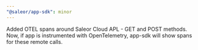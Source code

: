 ```yaml
---
"@saleor/app-sdk": minor
---
```


Added OTEL spans around Saleor Cloud APL - GET and POST methods.
Now, if app is instrumented with OpenTelemetry, app-sdk will show spans for these remote calls.
